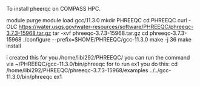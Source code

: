 To install pheerqc on COMPASS HPC.

module purge
module load gcc/11.3.0
mkdir PHREEQC
cd PHREEQC
curl -OLC https://water.usgs.gov/water-resources/software/PHREEQC/phreeqc-3.7.3-15968.tar.gz
tar -xvf  phreeqc-3.7.3-15968.tar.gz
cd phreeqc-3.7.3-15968
./configure --prefix=$HOME/PHREEQC/gcc-11.3.0
make -j 36
make install

i created this for you /home/libi292/PHREEQC/ you can run the command via ~/PHREEQC/gcc-11.3.0/bin/phreeqc
for to run ex1 you do this:
cd /home/libi292/PHREEQC/phreeqc-3.7.3-15968/examples
../../gcc-11.3.0/bin/phreeqc ex1
